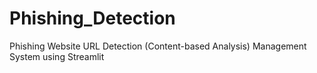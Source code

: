 # Phishing_Detection
Phishing Website URL Detection (Content-based Analysis) Management System using Streamlit
